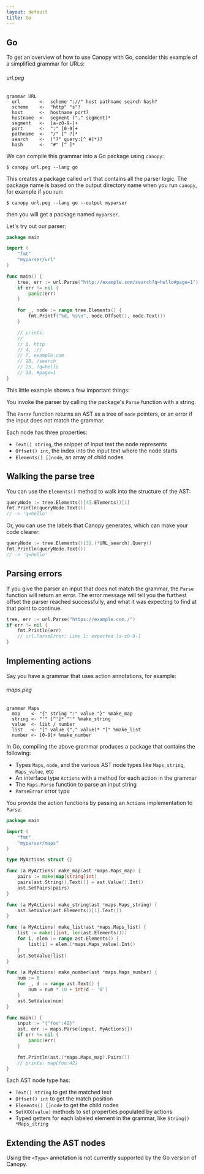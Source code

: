 ```yaml
---
layout: default
title: Go
---
```


## Go

To get an overview of how to use Canopy with Go, consider this example of a simplified grammar for URLs:

###### url.peg

    grammar URL
      url       <-  scheme "://" host pathname search hash?
      scheme    <-  "http" "s"?
      host      <-  hostname port?
      hostname  <-  segment ("." segment)*
      segment   <-  [a-z0-9-]+
      port      <-  ":" [0-9]+
      pathname  <-  "/" [^ ?]*
      search    <-  ("?" query:[^ #]*)?
      hash      <-  "#" [^ ]*

We can compile this grammar into a Go package using `canopy`:

    $ canopy url.peg --lang go

This creates a package called `url` that contains all the parser logic. The package name is based on the output
directory name when you run `canopy`, for example if you run:

    $ canopy url.peg --lang go --output myparser

then you will get a package named `myparser`.

Let's try out our parser:

```go
package main

import (
    "fmt"
    "myparser/url"
)

func main() {
    tree, err := url.Parse("http://example.com/search?q=hello#page=1")
    if err != nil {
        panic(err)
    }

    for _, node := range tree.Elements() {
        fmt.Printf("%d, %s\n", node.Offset(), node.Text())
    }

    // prints:
    //
    // 0, http
    // 4, ://
    // 7, example.com
    // 18, /search
    // 25, ?q=hello
    // 33, #page=1
}
```

This little example shows a few important things:

You invoke the parser by calling the package's `Parse` function with a string.

The `Parse` function returns an AST as a tree of `node` pointers, or an error if the input does not match the grammar.

Each node has three properties:

* `Text() string`, the snippet of input text the node represents
* `Offset() int`, the index into the input text where the node starts
* `Elements() []node`, an array of child nodes

## Walking the parse tree

You can use the `Elements()` method to walk into the structure of the AST:

```go
queryNode := tree.Elements()[4].Elements()[1]
fmt.Println(queryNode.Text())
// -> 'q=hello'
```

Or, you can use the labels that Canopy generates, which can make your code clearer:

```go
queryNode := tree.Elements()[3].(*URL_search).Query()
fmt.Println(queryNode.Text())
// -> 'q=hello'
```

## Parsing errors

If you give the parser an input that does not match the grammar, the `Parse` function will return an error.
The error message will tell you the furthest offset the parser reached successfully, and what it was expecting
to find at that point to continue.

```go
tree, err := url.Parse("https://example.com./")
if err != nil {
    fmt.Println(err)
    // url.ParseError: Line 1: expected [a-z0-9-]
}
```

## Implementing actions

Say you have a grammar that uses action annotations, for example:

###### maps.peg

    grammar Maps
      map    <- "{" string ":" value "}" %make_map
      string <- "'" [^']* "'" %make_string
      value  <- list / number
      list   <- "[" value ("," value)* "]" %make_list
      number <- [0-9]+ %make_number

In Go, compiling the above grammar produces a package that contains the following:

* Types `Maps`, `node`, and the various AST node types like `Maps_string`, `Maps_value`, etc
* An interface type `Actions` with a method for each action in the grammar
* The `Maps.Parse` function to parse an input string
* `ParseError` error type

You provide the action functions by passing an `Actions` implementation to `Parse`:

```go
package main

import (
    "fmt"
    "myparser/maps"
)

type MyActions struct {}

func (a MyActions) make_map(ast *maps.Maps_map) {
    pairs := make(map[string]int)
    pairs[ast.String().Text()] = ast.Value().Int()
    ast.SetPairs(pairs)
}

func (a MyActions) make_string(ast *maps.Maps_string) {
    ast.SetValue(ast.Elements()[1].Text())
}

func (a MyActions) make_list(ast *maps.Maps_list) {
    list := make([]int, len(ast.Elements()))
    for i, elem := range ast.Elements() {
        list[i] = elem.(*maps.Maps_value).Int()
    }
    ast.SetValue(list)
}

func (a MyActions) make_number(ast *maps.Maps_number) {
    num := 0
    for _, d := range ast.Text() {
        num = num * 10 + int(d - '0')
    }
    ast.SetValue(num)
}

func main() {
    input := "{'foo':42}"
    ast, err := maps.Parse(input, MyActions{})
    if err != nil {
        panic(err)
    }

    fmt.Println(ast.(*maps.Maps_map).Pairs())
    // prints: map[foo:42]
}
```

Each AST node type has:
- `Text() string` to get the matched text
- `Offset() int` to get the match position
- `Elements() []node` to get the child nodes
- `SetXXX(value)` methods to set properties populated by actions
- Typed getters for each labeled element in the grammar, like `String() *Maps_string`

## Extending the AST nodes

Using the `<Type>` annotation is not currently supported by the Go version of Canopy.
